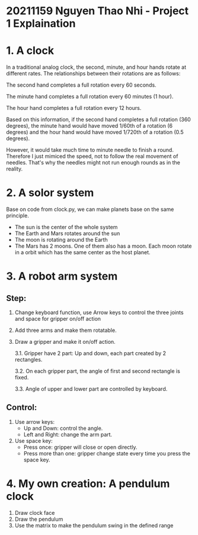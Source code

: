 # 20211159 Nguyen Thao Nhi - Project 1 Explaination

# 1. A clock

In a traditional analog clock, the second, minute, and hour hands rotate at different rates. The relationships between their rotations are as follows:

The second hand completes a full rotation every 60 seconds.

The minute hand completes a full rotation every 60 minutes (1 hour).

The hour hand completes a full rotation every 12 hours.

Based on this information, if the second hand completes a full rotation (360 degrees), the minute hand would have moved 1/60th of a rotation (6 degrees) and the hour hand would have moved 1/720th of a rotation (0.5 degrees).

However, it would take much time to minute needle to finish a round. Therefore I just mimiced the speed, not to follow the real movement of needles. That's why the needles might not run enough rounds as in the reality.


# 2. A solor system
 
Base on code from clock.py, we can make planets base on the same principle.

- The sun is the center of the whole system
- The Earth and Mars rotates around the sun
- The moon is rotating around the Earth
- The Mars has 2 moons. One of them also has a moon. Each moon rotate in a orbit which has the same center as the host planet.
 

# 3. A robot arm system
 
## Step:

1. Change keyboard function, use Arrow keys to control the three joints and space for gripper on/off action
2. Add three arms and make them rotatable.
3. Draw a gripper and make it on/off action.

    3.1. Gripper have 2 part: Up and down, each part created by 2 rectangles.

    3.2. On each gripper part, the angle of first and second rectangle is fixed.

    3.3. Angle of upper and lower part are controlled by keyboard.

## Control:

1. Use arrow keys:
    - Up and Down: control the angle.
    - Left and Right: change the arm part.
2. Use space key:
    - Press once: gripper will close or open directly.
    - Press more than one: gripper change state every time you press the space key.

  # 4. My own creation: A pendulum clock

  1. Draw clock face
  2. Draw the pendulum
  3. Use the matrix to make the pendulum swing in the defined range
